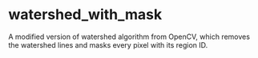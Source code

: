 # watershed_with_mask
A modified version of watershed algorithm from OpenCV, which removes the watershed lines and masks every pixel with its region ID. 
